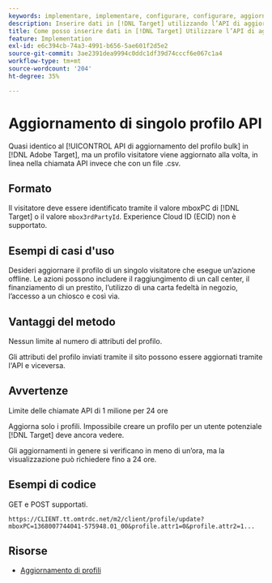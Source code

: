 ```yaml
---
keywords: implementare, implementare, configurare, configurare, aggiornare un singolo profilo
description: Inserire dati in [!DNL Target] utilizzando l’API di aggiornamento a profilo singolo.
title: Come posso inserire dati in [!DNL Target] Utilizzare l’API di aggiornamento a profilo singolo?
feature: Implementation
exl-id: e6c394cb-74a3-4991-b656-5ae601f2d5e2
source-git-commit: 3ae2391dea9994c0ddc1df39d74cccf6e067c1a4
workflow-type: tm+mt
source-wordcount: '204'
ht-degree: 35%

---
```


# Aggiornamento di singolo profilo API

Quasi identico al [!UICONTROL API di aggiornamento del profilo bulk] in [!DNL Adobe Target], ma un profilo visitatore viene aggiornato alla volta, in linea nella chiamata API invece che con un file .csv.

## Formato

Il visitatore deve essere identificato tramite il valore mboxPC di [!DNL Target] o il valore `mbox3rdPartyId`. Experience Cloud ID (ECID) non è supportato.

## Esempi di casi d&#39;uso

Desideri aggiornare il profilo di un singolo visitatore che esegue un’azione offline. Le azioni possono includere il raggiungimento di un call center, il finanziamento di un prestito, l’utilizzo di una carta fedeltà in negozio, l’accesso a un chiosco e così via.

## Vantaggi del metodo

Nessun limite al numero di attributi del profilo.

Gli attributi del profilo inviati tramite il sito possono essere aggiornati tramite l&#39;API e viceversa.

## Avvertenze

Limite delle chiamate API di 1 milione per 24 ore

Aggiorna solo i profili. Impossibile creare un profilo per un utente potenziale [!DNL Target] deve ancora vedere.

Gli aggiornamenti in genere si verificano in meno di un’ora, ma la visualizzazione può richiedere fino a 24 ore.

## Esempi di codice

GET e POST supportati.

```
https://CLIENT.tt.omtrdc.net/m2/client/profile/update?mboxPC=1368007744041-575948.01_00&profile.attr1=0&profile.attr2=1...
```

## Risorse

* [Aggiornamento di profili](https://developers.adobetarget.com/api/#updating-profiles)
